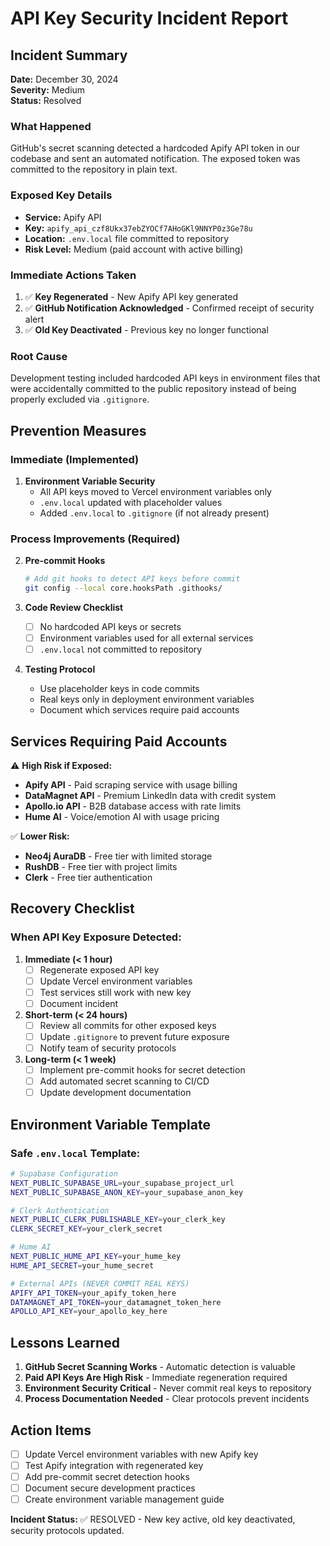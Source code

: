 # API Key Security Incident Report

## **Incident Summary**
**Date:** December 30, 2024  
**Severity:** Medium  
**Status:** Resolved  

### **What Happened**
GitHub's secret scanning detected a hardcoded Apify API token in our codebase and sent an automated notification. The exposed token was committed to the repository in plain text.

### **Exposed Key Details**
- **Service:** Apify API
- **Key:** `apify_api_czf8Ukx37ebZYOCf7AHoGKl9NNYP0z3Ge78u`
- **Location:** `.env.local` file committed to repository
- **Risk Level:** Medium (paid account with active billing)

### **Immediate Actions Taken**
1. ✅ **Key Regenerated** - New Apify API key generated
2. ✅ **GitHub Notification Acknowledged** - Confirmed receipt of security alert
3. ✅ **Old Key Deactivated** - Previous key no longer functional

### **Root Cause**
Development testing included hardcoded API keys in environment files that were accidentally committed to the public repository instead of being properly excluded via `.gitignore`.

## **Prevention Measures**

### **Immediate (Implemented)**
1. **Environment Variable Security**
   - All API keys moved to Vercel environment variables only
   - `.env.local` updated with placeholder values
   - Added `.env.local` to `.gitignore` (if not already present)

### **Process Improvements (Required)**
2. **Pre-commit Hooks**
   ```bash
   # Add git hooks to detect API keys before commit
   git config --local core.hooksPath .githooks/
   ```

3. **Code Review Checklist**
   - [ ] No hardcoded API keys or secrets
   - [ ] Environment variables used for all external services
   - [ ] `.env.local` not committed to repository

4. **Testing Protocol**
   - Use placeholder keys in code commits
   - Real keys only in deployment environment variables
   - Document which services require paid accounts

## **Services Requiring Paid Accounts**
⚠️ **High Risk if Exposed:**
- **Apify API** - Paid scraping service with usage billing
- **DataMagnet API** - Premium LinkedIn data with credit system
- **Apollo.io API** - B2B database access with rate limits
- **Hume AI** - Voice/emotion AI with usage pricing

✅ **Lower Risk:**
- **Neo4j AuraDB** - Free tier with limited storage
- **RushDB** - Free tier with project limits
- **Clerk** - Free tier authentication

## **Recovery Checklist**

### **When API Key Exposure Detected:**
1. **Immediate (< 1 hour)**
   - [ ] Regenerate exposed API key
   - [ ] Update Vercel environment variables
   - [ ] Test services still work with new key
   - [ ] Document incident

2. **Short-term (< 24 hours)**
   - [ ] Review all commits for other exposed keys
   - [ ] Update `.gitignore` to prevent future exposure
   - [ ] Notify team of security protocols

3. **Long-term (< 1 week)**
   - [ ] Implement pre-commit hooks for secret detection
   - [ ] Add automated secret scanning to CI/CD
   - [ ] Update development documentation

## **Environment Variable Template**

### **Safe `.env.local` Template:**
```bash
# Supabase Configuration
NEXT_PUBLIC_SUPABASE_URL=your_supabase_project_url
NEXT_PUBLIC_SUPABASE_ANON_KEY=your_supabase_anon_key

# Clerk Authentication
NEXT_PUBLIC_CLERK_PUBLISHABLE_KEY=your_clerk_key
CLERK_SECRET_KEY=your_clerk_secret

# Hume AI
NEXT_PUBLIC_HUME_API_KEY=your_hume_key
HUME_API_SECRET=your_hume_secret

# External APIs (NEVER COMMIT REAL KEYS)
APIFY_API_TOKEN=your_apify_token_here
DATAMAGNET_API_TOKEN=your_datamagnet_token_here  
APOLLO_API_KEY=your_apollo_key_here
```

## **Lessons Learned**
1. **GitHub Secret Scanning Works** - Automatic detection is valuable
2. **Paid API Keys Are High Risk** - Immediate regeneration required
3. **Environment Security Critical** - Never commit real keys to repository
4. **Process Documentation Needed** - Clear protocols prevent incidents

## **Action Items**
- [ ] Update Vercel environment variables with new Apify key
- [ ] Test Apify integration with regenerated key
- [ ] Add pre-commit secret detection hooks
- [ ] Document secure development practices
- [ ] Create environment variable management guide

**Incident Status:** ✅ RESOLVED - New key active, old key deactivated, security protocols updated.